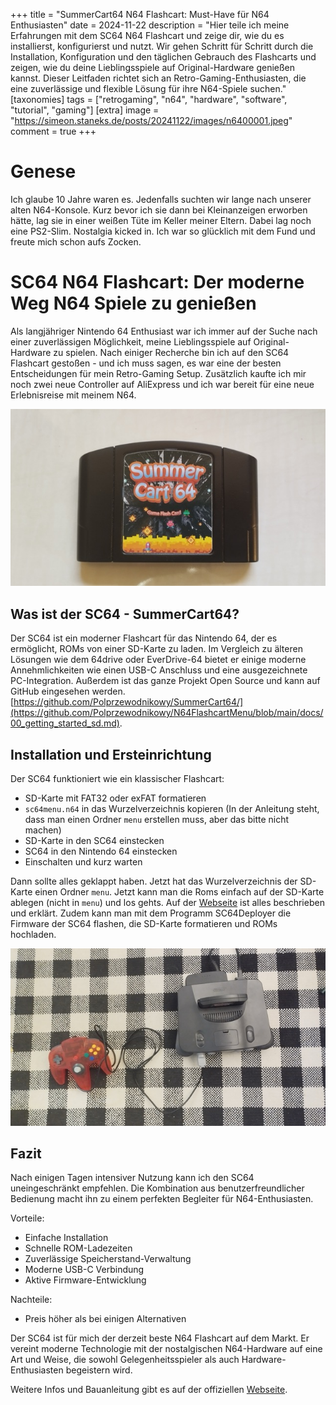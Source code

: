 +++
title = "SummerCart64 N64 Flashcart: Must-Have für N64 Enthusiasten"
date = 2024-11-22
description = "Hier teile ich meine Erfahrungen mit dem SC64 N64 Flashcart und zeige dir, wie du es installierst, konfigurierst und nutzt. Wir gehen Schritt für Schritt durch die Installation, Konfiguration und den täglichen Gebrauch des Flashcarts und zeigen, wie du deine Lieblingsspiele auf Original-Hardware genießen kannst. Dieser Leitfaden richtet sich an Retro-Gaming-Enthusiasten, die eine zuverlässige und flexible Lösung für ihre N64-Spiele suchen."
[taxonomies]
tags = ["retrogaming", "n64", "hardware", "software", "tutorial", "gaming"]
[extra]
image = "https://simeon.staneks.de/posts/20241122/images/n6400001.jpeg"
comment =  true
+++

# Genese
Ich glaube 10 Jahre waren es. Jedenfalls suchten wir lange nach unserer alten N64-Konsole. Kurz bevor ich sie dann bei Kleinanzeigen erworben hätte, lag sie in einer weißen Tüte im Keller meiner Eltern. Dabei lag noch eine PS2-Slim. Nostalgia kicked in. Ich war so glücklich mit dem Fund und freute mich schon aufs Zocken.

# SC64 N64 Flashcart: Der moderne Weg N64 Spiele zu genießen

Als langjähriger Nintendo 64 Enthusiast war ich immer auf der Suche nach einer zuverlässigen Möglichkeit, meine Lieblingsspiele auf Original-Hardware zu spielen. Nach einiger Recherche bin ich auf den SC64 Flashcart gestoßen - und ich muss sagen, es war eine der besten Entscheidungen für mein Retro-Gaming Setup. Zusätzlich kaufte ich mir noch zwei neue Controller auf AliExpress und ich war bereit für eine neue Erlebnisreise mit meinem N64.

![N64 SC64](images/n6400001.jpeg)

## Was ist der SC64 - SummerCart64?

Der SC64 ist ein moderner Flashcart für das Nintendo 64, der es ermöglicht, ROMs von einer SD-Karte zu laden. Im Vergleich zu älteren Lösungen wie dem 64drive oder EverDrive-64 bietet er einige moderne Annehmlichkeiten wie einen USB-C Anschluss und eine ausgezeichnete PC-Integration. Außerdem ist das ganze Projekt Open Source und kann auf GitHub eingesehen werden. [https://github.com/Polprzewodnikowy/SummerCart64/](https://github.com/Polprzewodnikowy/N64FlashcartMenu/blob/main/docs/00_getting_started_sd.md).

## Installation und Ersteinrichtung

Der SC64 funktioniert wie ein klassischer Flashcart:
- SD-Karte mit FAT32 oder exFAT formatieren
- `sc64menu.n64` in das Wurzelverzeichnis kopieren (In der Anleitung steht, dass man einen Ordner `menu` erstellen muss, aber das bitte nicht machen)
- SD-Karte in den SC64 einstecken
- SC64 in den Nintendo 64 einstecken
- Einschalten und kurz warten

Dann sollte alles geklappt haben. Jetzt hat das Wurzelverzeichnis der SD-Karte einen Ordner `menu`. Jetzt kann man die Roms einfach auf der SD-Karte ablegen (nicht in `menu`) und los gehts. Auf der [Webseite](https://github.com/Polprzewodnikowy/SummerCart64/blob/main/docs/00_quick_startup_guide.md) ist alles beschrieben und erklärt. Zudem kann man mit dem Programm SC64Deployer die Firmware der SC64 flashen, die SD-Karte formatieren und ROMs hochladen.

![N64 SC64](images/n6400002.jpeg)

## Fazit

Nach einigen Tagen intensiver Nutzung kann ich den SC64 uneingeschränkt empfehlen. Die Kombination aus benutzerfreundlicher Bedienung macht ihn zu einem perfekten Begleiter für N64-Enthusiasten.

Vorteile:
- Einfache Installation
- Schnelle ROM-Ladezeiten
- Zuverlässige Speicherstand-Verwaltung
- Moderne USB-C Verbindung
- Aktive Firmware-Entwicklung

Nachteile:
- Preis höher als bei einigen Alternativen

Der SC64 ist für mich der derzeit beste N64 Flashcart auf dem Markt. Er vereint moderne Technologie mit der nostalgischen N64-Hardware auf eine Art und Weise, die sowohl Gelegenheitsspieler als auch Hardware-Enthusiasten begeistern wird.

Weitere Infos und Bauanleitung gibt es auf der offiziellen [Webseite](https://summercart64.dev/).